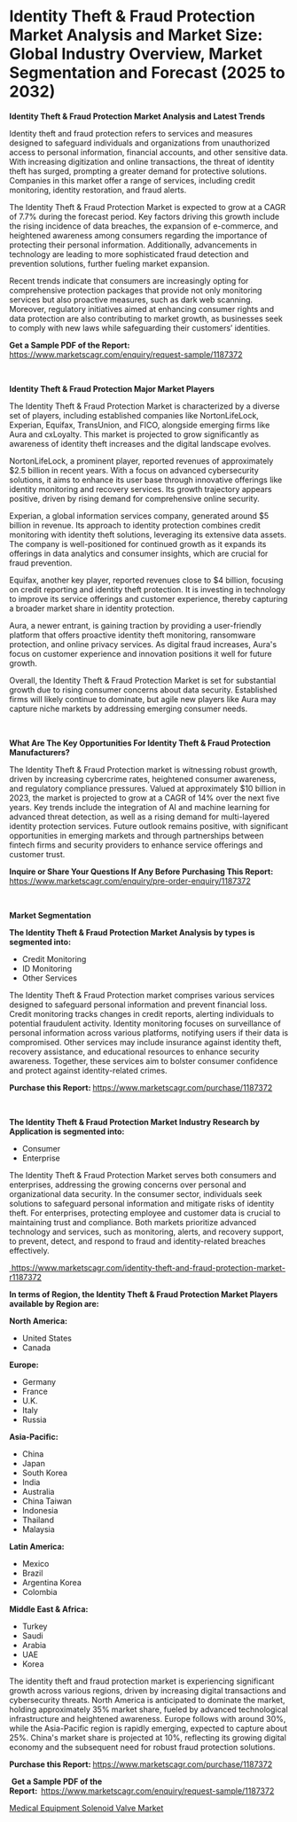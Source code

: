 <p><h1>Identity Theft & Fraud Protection Market Analysis and Market Size: Global Industry Overview, Market Segmentation and Forecast (2025 to 2032)</h1></p><p><strong>Identity Theft & Fraud Protection Market Analysis and Latest Trends</strong></p>
<p><p>Identity theft and fraud protection refers to services and measures designed to safeguard individuals and organizations from unauthorized access to personal information, financial accounts, and other sensitive data. With increasing digitization and online transactions, the threat of identity theft has surged, prompting a greater demand for protective solutions. Companies in this market offer a range of services, including credit monitoring, identity restoration, and fraud alerts.</p><p>The Identity Theft & Fraud Protection Market is expected to grow at a CAGR of 7.7% during the forecast period. Key factors driving this growth include the rising incidence of data breaches, the expansion of e-commerce, and heightened awareness among consumers regarding the importance of protecting their personal information. Additionally, advancements in technology are leading to more sophisticated fraud detection and prevention solutions, further fueling market expansion.</p><p>Recent trends indicate that consumers are increasingly opting for comprehensive protection packages that provide not only monitoring services but also proactive measures, such as dark web scanning. Moreover, regulatory initiatives aimed at enhancing consumer rights and data protection are also contributing to market growth, as businesses seek to comply with new laws while safeguarding their customers’ identities.</p></p>
<p><strong>Get a Sample PDF of the Report:&nbsp;</strong> <a href="https://www.marketscagr.com/enquiry/request-sample/1187372?utm_campaign=3432&utm_medium=2&utm_source=Github&utm_content=ia&utm_term=24032025&utm_id=identity-theft-fraud-protection">https://www.marketscagr.com/enquiry/request-sample/1187372</a></p>
<p>&nbsp;</p>
<p><strong>Identity Theft & Fraud Protection Major Market Players</strong></p>
<p><p>The Identity Theft & Fraud Protection Market is characterized by a diverse set of players, including established companies like NortonLifeLock, Experian, Equifax, TransUnion, and FICO, alongside emerging firms like Aura and cxLoyalty. This market is projected to grow significantly as awareness of identity theft increases and the digital landscape evolves.</p><p>NortonLifeLock, a prominent player, reported revenues of approximately $2.5 billion in recent years. With a focus on advanced cybersecurity solutions, it aims to enhance its user base through innovative offerings like identity monitoring and recovery services. Its growth trajectory appears positive, driven by rising demand for comprehensive online security.</p><p>Experian, a global information services company, generated around $5 billion in revenue. Its approach to identity protection combines credit monitoring with identity theft solutions, leveraging its extensive data assets. The company is well-positioned for continued growth as it expands its offerings in data analytics and consumer insights, which are crucial for fraud prevention.</p><p>Equifax, another key player, reported revenues close to $4 billion, focusing on credit reporting and identity theft protection. It is investing in technology to improve its service offerings and customer experience, thereby capturing a broader market share in identity protection.</p><p>Aura, a newer entrant, is gaining traction by providing a user-friendly platform that offers proactive identity theft monitoring, ransomware protection, and online privacy services. As digital fraud increases, Aura's focus on customer experience and innovation positions it well for future growth.</p><p>Overall, the Identity Theft & Fraud Protection Market is set for substantial growth due to rising consumer concerns about data security. Established firms will likely continue to dominate, but agile new players like Aura may capture niche markets by addressing emerging consumer needs.</p></p>
<p>&nbsp;</p>
<p><strong>What Are The Key Opportunities For Identity Theft & Fraud Protection Manufacturers?</strong></p>
<p><p>The Identity Theft & Fraud Protection market is witnessing robust growth, driven by increasing cybercrime rates, heightened consumer awareness, and regulatory compliance pressures. Valued at approximately $10 billion in 2023, the market is projected to grow at a CAGR of 14% over the next five years. Key trends include the integration of AI and machine learning for advanced threat detection, as well as a rising demand for multi-layered identity protection services. Future outlook remains positive, with significant opportunities in emerging markets and through partnerships between fintech firms and security providers to enhance service offerings and customer trust.</p></p>
<p><strong>Inquire or Share Your Questions If Any Before Purchasing This Report:</strong> <a href="https://www.marketscagr.com/enquiry/pre-order-enquiry/1187372?utm_campaign=3432&utm_medium=2&utm_source=Github&utm_content=ia&utm_term=24032025&utm_id=identity-theft-fraud-protection">https://www.marketscagr.com/enquiry/pre-order-enquiry/1187372</a></p>
<p>&nbsp;</p>
<p><strong>Market Segmentation</strong></p>
<p><strong>The Identity Theft & Fraud Protection Market Analysis by types is segmented into:</strong></p>
<p><ul><li>Credit Monitoring</li><li>ID Monitoring</li><li>Other Services</li></ul></p>
<p><p>The Identity Theft & Fraud Protection market comprises various services designed to safeguard personal information and prevent financial loss. Credit monitoring tracks changes in credit reports, alerting individuals to potential fraudulent activity. Identity monitoring focuses on surveillance of personal information across various platforms, notifying users if their data is compromised. Other services may include insurance against identity theft, recovery assistance, and educational resources to enhance security awareness. Together, these services aim to bolster consumer confidence and protect against identity-related crimes.</p></p>
<p><strong>Purchase this Report:&nbsp;</strong><a href="https://www.marketscagr.com/purchase/1187372?utm_campaign=3432&utm_medium=2&utm_source=Github&utm_content=ia&utm_term=24032025&utm_id=identity-theft-fraud-protection">https://www.marketscagr.com/purchase/1187372</a></p>
<p>&nbsp;</p>
<p><strong>The Identity Theft & Fraud Protection Market Industry Research by Application is segmented into:</strong></p>
<p><ul><li>Consumer</li><li>Enterprise</li></ul></p>
<p><p>The Identity Theft & Fraud Protection Market serves both consumers and enterprises, addressing the growing concerns over personal and organizational data security. In the consumer sector, individuals seek solutions to safeguard personal information and mitigate risks of identity theft. For enterprises, protecting employee and customer data is crucial to maintaining trust and compliance. Both markets prioritize advanced technology and services, such as monitoring, alerts, and recovery support, to prevent, detect, and respond to fraud and identity-related breaches effectively.</p></p>
<p><a href="https://www.marketscagr.com/identity-theft-and-fraud-protection-market-r1187372?utm_campaign=3432&utm_medium=2&utm_source=Github&utm_content=ia&utm_term=24032025&utm_id=identity-theft-fraud-protection">&nbsp;https://www.marketscagr.com/identity-theft-and-fraud-protection-market-r1187372</a></p>
<p><strong>In terms of Region, the Identity Theft & Fraud Protection Market Players available by Region are:</strong></p>
<p>
    <p> <strong> North America: </strong>
        <ul>
            <li>United States</li>
            <li>Canada</li>
        </ul>
        </p> 
    <p> <strong> Europe: </strong>
        <ul>
            <li>Germany</li>
            <li>France</li>
            <li>U.K.</li>
            <li>Italy</li>
            <li>Russia</li>
        </ul>
        </p> 
    <p> <strong> Asia-Pacific: </strong>
        <ul>
            <li>China</li>
            <li>Japan</li>
            <li>South Korea</li>
            <li>India</li>
            <li>Australia</li>
            <li>China Taiwan</li>
            <li>Indonesia</li>
            <li>Thailand</li>
            <li>Malaysia</li>
        </ul>
        </p> 
    <p> <strong> Latin America: </strong>
        <ul>
            <li>Mexico</li>
            <li>Brazil</li>
            <li>Argentina Korea</li>
            <li>Colombia</li>
        </ul>
        </p> 
    <p> <strong> Middle East & Africa: </strong>
        <ul>
            <li>Turkey</li>
            <li>Saudi</li>
            <li>Arabia</li>
            <li>UAE</li>
            <li>Korea</li>
        </ul>
    </p>
    </p>
<p><p>The identity theft and fraud protection market is experiencing significant growth across various regions, driven by increasing digital transactions and cybersecurity threats. North America is anticipated to dominate the market, holding approximately 35% market share, fueled by advanced technological infrastructure and heightened awareness. Europe follows with around 30%, while the Asia-Pacific region is rapidly emerging, expected to capture about 25%. China's market share is projected at 10%, reflecting its growing digital economy and the subsequent need for robust fraud protection solutions.</p></p>
<p><strong>Purchase this Report: </strong><a href="https://www.marketscagr.com/purchase/1187372?utm_campaign=3432&utm_medium=2&utm_source=Github&utm_content=ia&utm_term=24032025&utm_id=identity-theft-fraud-protection">https://www.marketscagr.com/purchase/1187372</a></p>
<p>&nbsp;<strong>Get a Sample PDF of the Report:&nbsp;&nbsp;</strong><a href="https://www.marketscagr.com/enquiry/request-sample/1187372?utm_campaign=3432&utm_medium=2&utm_source=Github&utm_content=ia&utm_term=24032025&utm_id=identity-theft-fraud-protection">https://www.marketscagr.com/enquiry/request-sample/1187372</a></p>
<p><strong></strong></p>
<p><p><a href="https://github.com/milievkulov/Market-Research-Report-List-1/blob/main/medical-equipment-solenoid-valve-market.md?utm_campaign=3432&utm_medium=2&utm_source=Github&utm_content=ia&utm_term=24032025&utm_id=identity-theft-fraud-protection">Medical Equipment Solenoid Valve Market</a></p></p>